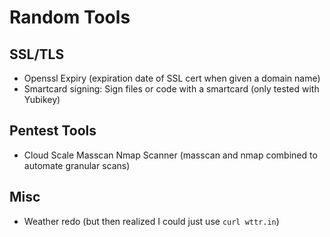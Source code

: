 # Random Tools

## SSL/TLS
- Openssl Expiry (expiration date of SSL cert when given a domain name)
- Smartcard signing: Sign files or code with a smartcard (only tested with Yubikey)

## Pentest Tools
- Cloud Scale Masscan Nmap Scanner (masscan and nmap combined to automate granular scans)

## Misc
- Weather redo (but then realized I could just use `curl wttr.in`) 


